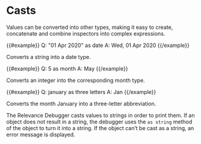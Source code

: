 # Casts

Values can be converted into other types, making it easy to create, concatenate
and combine inspectors into complex expressions.

{{#example}}
Q: "01 Apr 2020" as date
A: Wed, 01 Apr 2020
{{/example}}

Converts a string into a date type.

{{#example}}
Q: 5 as month
A: May
{{/example}}

Converts an integer into the corresponding month type.

{{#example}}
Q: january as three letters
A: Jan
{{/example}}

Converts the month January into a three-letter abbreviation.

The Relevance Debugger casts values to strings in order to print them. If an
object does not result in a string, the debugger uses the `as string` method of
the object to turn it into a string. If the object can’t be cast as a string, an
error message is displayed.

